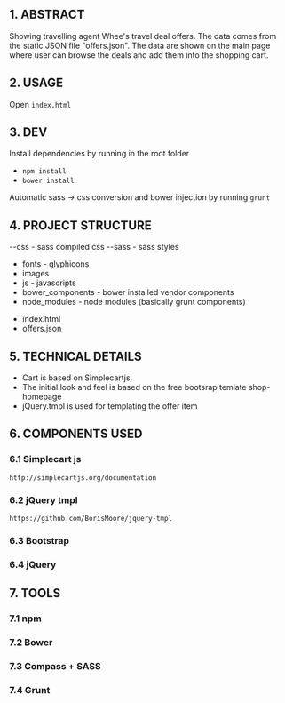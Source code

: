 ## 1. ABSTRACT

Showing travelling agent Whee's travel deal offers. The data comes from the static JSON file "offers.json".
The data are shown on the main page where user can browse the deals and add them into the shopping cart. 

## 2. USAGE

Open `index.html`

## 3. DEV

Install dependencies by running in the root folder
- `npm install`
- `bower install`

Automatic sass -> css conversion and bower injection by running 
`grunt`


## 4. PROJECT STRUCTURE

 --css - sass compiled css
 --sass - sass styles
 + fonts - glyphicons
 + images
 + js - javascripts
 + bower_components - bower installed vendor components
 + node_modules - node modules (basically grunt components)

- index.html
- offers.json 

## 5. TECHNICAL DETAILS

* Cart is based on Simplecartjs.
* The initial look and feel is based on the free bootsrap temlate shop-homepage
* jQuery.tmpl is used for templating the offer item
 

## 6. COMPONENTS USED
	
### 6.1 Simplecart js
	http://simplecartjs.org/documentation

### 6.2 jQuery tmpl
	https://github.com/BorisMoore/jquery-tmpl

### 6.3 Bootstrap

### 6.4 jQuery

## 7. TOOLS

### 7.1 npm

### 7.2 Bower

### 7.3 Compass + SASS

### 7.4 Grunt


